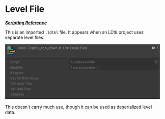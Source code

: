 # Level File
[_**Scripting Reference**_](../../api/LDtkUnity.LDtkLevelFile.yml)

This is an imported `.ldtkl` file. It appears when an LDtk project uses separate level files.

![Level Inspector](../../images/img_Unity_Json_Level.png)

This doesn't carry much use, though it can be used as deserialized level data.

